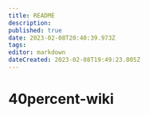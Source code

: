 ```yaml
---
title: README
description: 
published: true
date: 2023-02-08T20:40:39.973Z
tags: 
editor: markdown
dateCreated: 2023-02-08T19:49:23.005Z
---
```


# 40percent-wiki